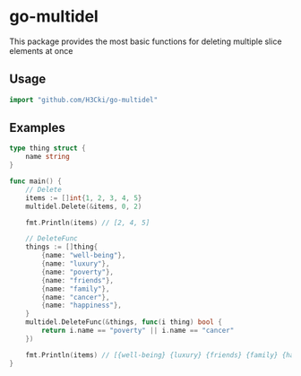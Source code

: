 # go-multidel 
This package provides the most basic functions for deleting multiple slice elements at once

## Usage
```go
import "github.com/H3Cki/go-multidel"
```

## Examples
```go
type thing struct {
    name string
}

func main() {
    // Delete
    items := []int{1, 2, 3, 4, 5}
    multidel.Delete(&items, 0, 2)

    fmt.Println(items) // [2, 4, 5]

    // DeleteFunc
    things := []thing{
        {name: "well-being"},
        {name: "luxury"},
        {name: "poverty"},
        {name: "friends"},
        {name: "family"},
        {name: "cancer"},
        {name: "happiness"},
    }
    multidel.DeleteFunc(&things, func(i thing) bool {
        return i.name == "poverty" || i.name == "cancer"
    })

    fmt.Println(items) // [{well-being} {luxury} {friends} {family} {happiness}]
}
```